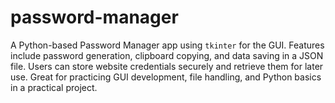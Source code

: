 # password-manager
A Python-based Password Manager app using `tkinter` for the GUI. Features include password generation, clipboard copying, and data saving in a JSON file. Users can store website credentials securely and retrieve them for later use. Great for practicing GUI development, file handling, and Python basics in a practical project. 
